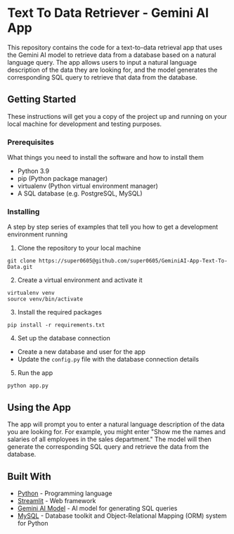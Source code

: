 Text To Data Retriever - Gemini AI App
=====================================

This repository contains the code for a text-to-data retrieval app that uses the Gemini AI model to retrieve data from a database based on a natural language query. The app allows users to input a natural language description of the data they are looking for, and the model generates the corresponding SQL query to retrieve that data from the database.

Getting Started
---------------

These instructions will get you a copy of the project up and running on your local machine for development and testing purposes.

### Prerequisites

What things you need to install the software and how to install them

-   Python 3.9
-   pip (Python package manager)
-   virtualenv (Python virtual environment manager)
-   A SQL database (e.g. PostgreSQL, MySQL)

### Installing

A step by step series of examples that tell you how to get a development environment running

1. Clone the repository to your local machine

```
git clone https://super0605@github.com/super0605/GeminiAI-App-Text-To-Data.git
```

2. Create a virtual environment and activate it

```
virtualenv venv
source venv/bin/activate
```

3. Install the required packages

```
pip install -r requirements.txt
```

4. Set up the database connection

-   Create a new database and user for the app
-   Update the `config.py` file with the database connection details

5. Run the app

```
python app.py
```

Using the App
-------------

The app will prompt you to enter a natural language description of the data you are looking for. For example, you might enter "Show me the names and salaries of all employees in the sales department." The model will then generate the corresponding SQL query and retrieve the data from the database.

Built With
----------

-   [Python](https://www.python.org/) - Programming language
-   [Streamlit](https://streamlit.com/) - Web framework
-   [Gemini AI Model](https://huggingface.co/babelscape/gemini) - AI model for generating SQL queries
-   [MySQL](https://www.mysql.org/) - Database toolkit and Object-Relational Mapping (ORM) system for Python
